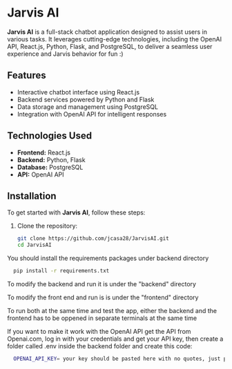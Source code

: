 # Jarvis AI

**Jarvis AI** is a full-stack chatbot application designed to assist users in various tasks. It leverages cutting-edge technologies,
including the OpenAI API, React.js, Python, Flask, and PostgreSQL, to deliver a seamless user experience and Jarvis behavior for fun :)

## Features

- Interactive chatbot interface using React.js
- Backend services powered by Python and Flask
- Data storage and management using PostgreSQL
- Integration with OpenAI API for intelligent responses

## Technologies Used

- **Frontend:** React.js
- **Backend:** Python, Flask
- **Database:** PostgreSQL
- **API:** OpenAI API

## Installation

To get started with **Jarvis AI**, follow these steps:

1. Clone the repository:
   ```bash
   git clone https://github.com/jcasa28/JarvisAI.git
   cd JarvisAI
   ```

You should install the requirements packages under backend directory

```bash
  pip install -r requirements.txt
```

To modify the backend and run it is under the "backend" directory

To modify the front end and run is is under the "frontend" directory

To run both at the same time and test the app, either the backend and the frontend has to be oppened in separate terminals at the same time

If you want to make it work with the OpenAI API get the API from Openai.com, log in with your credentials and get your API key, then create a folder called .env inside the backend folder and create this code:

```bash
  OPENAI_API_KEY= your key should be pasted here with no quotes, just paste it
```
